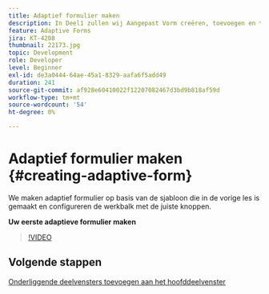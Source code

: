 ```yaml
---
title: Adaptief formulier maken
description: In Deel1 zullen wij Aangepast Vorm creëren, toevoegen en toolbar met aangewezen knopen vormen.
feature: Adaptive Forms
jira: KT-4208
thumbnail: 22173.jpg
topic: Development
role: Developer
level: Beginner
exl-id: de3a0444-64ae-45a1-8329-aafa6f5add49
duration: 241
source-git-commit: af928e60410022f12207082467d3bd9b818af59d
workflow-type: tm+mt
source-wordcount: '54'
ht-degree: 0%

---
```


# Adaptief formulier maken {#creating-adaptive-form}

We maken adaptief formulier op basis van de sjabloon die in de vorige les is gemaakt en configureren de werkbalk met de juiste knoppen.

**Uw eerste adaptieve formulier maken**

>[!VIDEO](https://video.tv.adobe.com/v/22173?quality=12&learn=on)

## Volgende stappen

[Onderliggende deelvensters toevoegen aan het hoofddeelvenster](./configuring-root-panel-and-adding-child-panels.md)
